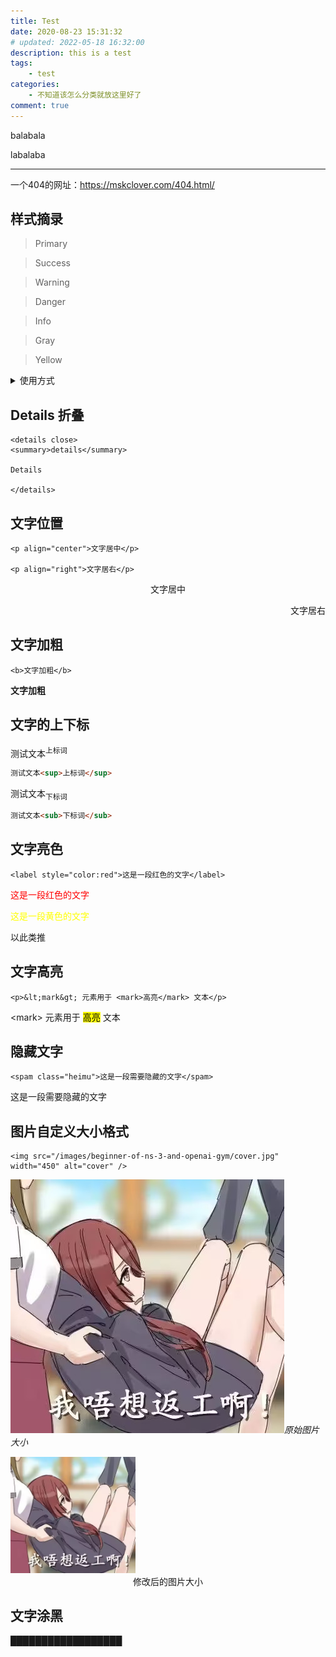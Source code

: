 ```yaml
---
title: Test
date: 2020-08-23 15:31:32
# updated: 2022-05-18 16:32:00
description: this is a test
tags: 
    - test
categories:
    - 不知道该怎么分类就放这里好了
comment: true
---
```


balabala

<!-- more -->

labalaba

***

一个404的网址：https://mskclover.com/404.html/

## 样式摘录

<div class="primary">

> Primary

</div>

<div class="success">

> Success

</div>

<div class="warning">

> Warning

</div>

<div class="danger">

> Danger

</div>

<div class="info">

> Info

</div>

<div class="gray">

> Gray

</div>

<div class="yellow">

> Yellow

</div>

<details close>
<summary>使用方式</summary>

```html
<div class="primary">

> Primary

</div>

<div class="success">

> Success

</div>

<div class="warning">

> Warning

</div>

<div class="danger">

> Danger

</div>

<div class="info">

> Info

</div>

<div class="gray">

> Gray

</div>

<div class="yellow">

> Yellow

</div>
```

</details>

## Details 折叠

```
<details close>
<summary>details</summary>

Details

</details>
```

## 文字位置

```
<p align="center">文字居中</p>

<p align="right">文字居右</p>
```

<p align="center">文字居中</p>

<p align="right">文字居右</p>

## 文字加粗

```
<b>文字加粗</b>
```

<b>文字加粗</b>

## 文字的上下标

测试文本<sup>上标词</sup>

```html
测试文本<sup>上标词</sup>
```

测试文本<sub>下标词</sub>

```html
测试文本<sub>下标词</sub>
```

## 文字亮色

```
<label style="color:red">这是一段红色的文字</label>
```

<label style="color:red">这是一段红色的文字</label>

<label style="color:yellow">这是一段黄色的文字</label>

以此类推

## 文字高亮

```
<p>&lt;mark&gt; 元素用于 <mark>高亮</mark> 文本</p>
```

<p>&lt;mark&gt; 元素用于 <mark>高亮</mark> 文本</p>

## 隐藏文字

```
<spam class="heimu">这是一段需要隐藏的文字</spam>
```

<spam class="heimu">这是一段需要隐藏的文字</spam>

## 图片自定义大小格式

```
<img src="/images/beginner-of-ns-3-and-openai-gym/cover.jpg" width="450" alt="cover" />
```

![cover](/images/beginner-of-ns-3-and-openai-gym/cover.jpg)_原始图片大小_

<img src="/images/beginner-of-ns-3-and-openai-gym/cover.jpg" width="200" alt="cover" />
<center>修改后的图片大小</center>

## 文字涂黑

██████████████████